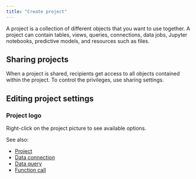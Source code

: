```yaml
---
title: "Create project"
---
```


A project is a collection of different objects that you want to use together. A project can contain tables, views,
queries, connections, data jobs, Jupyter notebooks, predictive models, and resources such as files.

## Sharing projects

When a project is shared, recipients get access to all objects contained within the project. To control the privileges,
use sharing settings.

## Editing project settings

### Project logo

Right-click on the project picture to see available options.

See also:

* [Project](project.md)
* [Data connection](../../../access/access.md#data-connection)
* [Data query](../../../access/access.md#data-query)
* [Function call](../functions/function-call.md)
